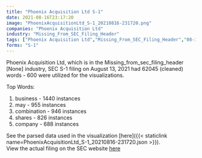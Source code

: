 ```yaml
---
title: "Phoenix Acquisition Ltd S-1"
date: 2021-08-16T23:17:20
image: "PhoenixAcquisitionLtd_S-1_20210816-231720.png"
companies: "Phoenix Acquisition Ltd"
industry: "Missing_From_SEC_Filing_Header"
tags: ["Phoenix Acquisition Ltd","Missing_From_SEC_Filing_Header","08-13-2021","S-1"]
forms: "S-1"
---
```

Phoenix Acquisition Ltd, which is in the Missing_from_sec_filing_header [None] industry, SEC S-1 filing on August 13, 2021 had 62045 (cleaned) words - 600 were utilized for the visualizations.

Top Words:
1. business - 1440 instances
2. may - 955 instances
3. combination - 946 instances
4. shares - 826 instances
5. company - 688 instances


See the parsed data used in the visualization [here]({{< staticlink name=PhoenixAcquisitionLtd_S-1_20210816-231720.json >}}).  
View the actual filing on the SEC website [here](https://www.sec.gov/Archives/edgar/data/1877984/0001213900-21-042456.txt)